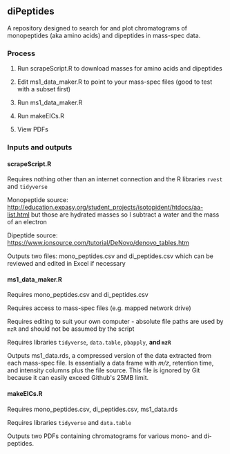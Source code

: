 ## diPeptides

A repository designed to search for and plot chromatograms of monopeptides (aka amino acids) 
and dipeptides in mass-spec data.

### Process

1. Run scrapeScript.R to download masses for amino acids and dipeptides

2. Edit ms1_data_maker.R to point to your mass-spec files (good to test with a subset first)

3. Run ms1_data_maker.R

4. Run makeEICs.R

5. View PDFs

### Inputs and outputs

#### scrapeScript.R

Requires nothing other than an internet connection and the R libraries `rvest` and `tidyverse`

Monopeptide source: http://education.expasy.org/student_projects/isotopident/htdocs/aa-list.html 
but those are hydrated masses so I subtract a water and the mass of an electron

Dipeptide source: https://www.ionsource.com/tutorial/DeNovo/denovo_tables.htm

Outputs two files: mono_peptides.csv and di_peptides.csv which can be reviewed and edited in Excel
if necessary

#### ms1_data_maker.R

Requires mono_peptides.csv and di_peptides.csv

Requires access to mass-spec files (e.g. mapped network drive)

Requires editing to suit your own computer - absolute file paths are used by `mzR` and should not
be assumed by the script

Requires libraries `tidyverse`, `data.table`, `pbapply`, **and `mzR`**

Outputs ms1_data.rds, a compressed version of the data extracted from each mass-spec file. 
Is essentially a data frame with *m/z*, retention time, and intensity columns plus the file source.
This file is ignored by Git because it can easily exceed Github's 25MB limit.

#### makeEICs.R

Requires mono_peptides.csv, di_peptides.csv, ms1_data.rds

Requires libraries `tidyverse` and `data.table`

Outputs two PDFs containing chromatograms for various mono- and di- peptides.
